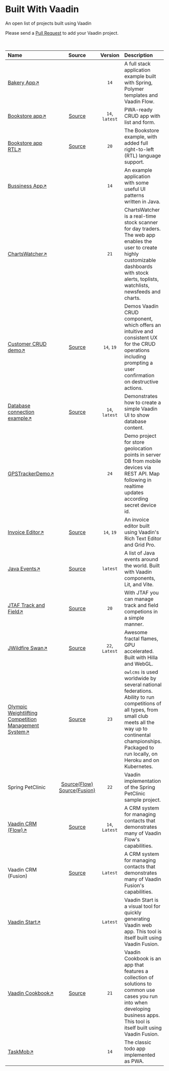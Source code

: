 # Built With Vaadin
An open list of projects built using Vaadin

Please send a [Pull Request](https://github.com/vaadin/made-with-vaadin/compare) to add your Vaadin project.

<br>

| Name | Source | Version | Description |
| :-- | :-: | :-: | :-- |
| [Bakery App↗️](https://bakery-flow.demo.vaadin.com/) |  | `14` | A full stack application example built with Spring, Polymer templates and Vaadin Flow. |
| [Bookstore app↗️](https://vaadin-bookstore-example.demo.vaadin.com) | [Source](https://github.com/vaadin/bookstore-example) | `14`, `latest` | PWA-ready CRUD app with list and form. |
| [Bookstore app RTL↗️](https://vaadin-bookstore-example.demo.vaadin.com) | [Source](https://github.com/vaadin/bookstore-example/tree/rtl-demo) | `20` | The Bookstore example, with added full right-to-left (RTL) language support. |
| [Bussiness App↗️](https://labs.vaadin.com/business/) |  | `14` | An example application with some useful UI patterns written in Java. |
| [ChartsWatcher↗️](https://chartswatcher.com/) | | `21` | ChartsWatcher is a real-time stock scanner for day traders. The web app enables the user to create highly customizable dashboards with stock alerts, toplists, watchlists, newsfeeds and charts. |
| [Customer CRUD demo↗️](https://demo.vaadin.com/customer-crud-app/) | [Source](https://github.com/vaadin/ui-examples/tree/master/data-entry/customer-crud/customer-crud-flow) | `14`, `19` | Demos Vaadin CRUD component, which offers an intuitive and consistent UX for the CRUD operations including prompting a user confirmation on destructive actions. |
| [Database connection example↗️](https://vaadin-database-example.demo.vaadin.com/) | [Source](https://github.com/vaadin/vaadin-database-example) | `14`, `latest` | Demonstrates how to create a simple Vaadin UI to show database content. |
| [GPSTrackerDemo↗️](https://xandr-demo.zapto.org/ui/gps/observe/) |  | `24` | Demo project for store geolocation points in server DB from mobile devices via REST API. Map following in realtime updates according secret device id. |
| [Invoice Editor↗️](https://demo.vaadin.com/invoice-editor-app/) | [Source](https://github.com/vaadin/ui-examples/tree/master/data-entry/invoice-editor/invoice-editor-flow) | `14`, `19` | An invoice editor built using Vaadin's Rich Text Editor and Grid Pro. |
| [Java Events↗️](https://java-events.dev/) | [Source](https://github.com/marcushellberg/java-events)| `latest` | A list of Java events around the world. Built with Vaadin components, Lit, and Vite. |
| [JTAF Track and Field↗️](https://jtaf.ch/) | [Source](https://github.com/72services/jtaf4) | `20` | With JTAF you can manage track and field competions in a simple manner. |
| [JWildfire Swan↗️](https://herokuapp.overwhale.com/) | [Source](https://github.com/thargor6/JWildfireSwan) | `22`, `Latest` | Awesome fractal flames, GPU accelerated. Built with Hilla and WebGL. |
| [Olympic Weightlifting Competition Management System↗️](https://owlcms.github.io/owlcms4/#/index) | [Source](https://github.com/jflamy/owlcms4) | `23` | `owlcms` is used worldwide by several national federations. Ability to run competitions of all types, from small club meets all the way up to continental championships.  Packaged to run locally, on Heroku and on Kubernetes. |
| Spring PetClinic | [Source(Flow)](https://github.com/spring-petclinic/spring-petclinic-vaadin-flow) [Source(Fusion)](https://github.com/spring-petclinic/spring-petclinic-vaadin-fusion) | `22` | Vaadin implementation of the Spring PetClinic sample project. |
| [Vaadin CRM (Flow)↗️](https://crm.demo.vaadin.com/) | [Source](https://github.com/vaadin/flow-crm-tutorial) | `14`, `Latest` | A CRM system for managing contacts that demonstrates many of Vaadin Flow's capabilities. |
| Vaadin CRM (Fusion) | [Source](https://github.com/vaadin/fusion-crm-tutorial) | `Latest` | A CRM system for managing contacts that demonstrates many of Vaadin Fusion's capabilities. |
| [Vaadin Start↗️](https://start.vaadin.com/) | | `Latest` | Vaadin Start is a visual tool for quickly generating Vaadin web app. This tool is itself built using Vaadin Fusion. |
| [Vaadin Cookbook↗️](https://cookbook.vaadin.com/) | [Source](https://github.com/vaadin/cookbook) | `21` | Vaadin Cookbook is an app that features a collection of solutions to common use cases you run into when developing business apps. This tool is itself built using Vaadin Fusion. |
| [TaskMob↗️](https://taskmob.demo.vaadin.com/) | | `14` | The classic todo app implemented as PWA. |

